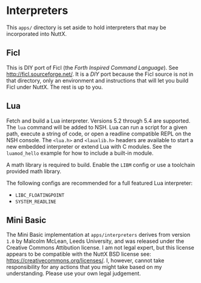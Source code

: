 # Interpreters

This `apps/` directory is set aside to hold interpreters that may be
incorporated into NuttX.

## Ficl

This is DIY port of Ficl (the _Forth Inspired Command Language_). See
http://ficl.sourceforge.net/. It is a _DIY_ port because the Ficl source is not
in that directory, only an environment and instructions that will let you build
Ficl under NuttX. The rest is up to you.

## Lua

Fetch and build a Lua interpreter. Versions 5.2 through 5.4 are supported. The
`lua` command will be added to NSH. Lua can run a script for a given path,
execute a string of code, or open a readline compatible REPL on the NSH console.
The `<lua.h>` and `<lauxlib.h>` headers are available to start a new embedded
interpreter or extend Lua with C modules. See the `luamod_hello` example for how
to include a built-in module.

A math library is required to build. Enable the `LIBM` config or use a
toolchain provided math library.

The following configs are recommended for a full featured Lua interpreter:
- `LIBC_FLOATINGPOINT`
- `SYSTEM_READLINE`

## Mini Basic

The Mini Basic implementation at `apps/interpreters` derives from version `1.0`
by Malcolm McLean, Leeds University, and was released under the Creative Commons
Attibution license. I am not legal expert, but this license appears to be
compatible with the NuttX BSD license see:
https://creativecommons.org/licenses/. I, however, cannot take responsibility
for any actions that you might take based on my understanding. Please use your
own legal judgement.
